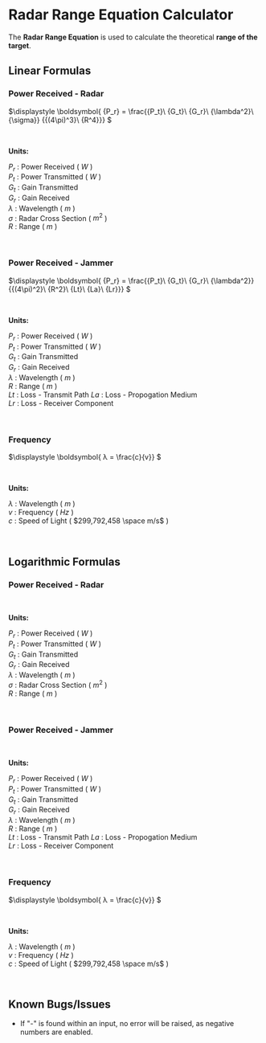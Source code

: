 # Radar Range Equation Calculator
The **Radar Range Equation** is used to calculate the theoretical **range of the target**.


## Linear Formulas
### Power Received - Radar
$\displaystyle \boldsymbol{
{P_r} = \frac{{P_t}\ {G_t}\ {G_r}\ {\lambda^2}\ {\sigma}} {{(4\pi)^3}\ {R^4}}}
$

<br>
<p style="margin-bottom: 5px;"><b>Units:</b></p>

$P_r$ : Power Received ( $W$ )  
$P_t$ : Power Transmitted ( $W$ )  
$G_t$ : Gain Transmitted  
$G_r$ : Gain Received  
$λ$ : Wavelength ( $m$ )  
$σ$ : Radar Cross Section ( $m^2$ )  
$R$ : Range ( $m$ )  

<br>

### Power Received - Jammer
$\displaystyle \boldsymbol{
{P_r} = \frac{{P_t}\ {G_t}\ {G_r}\ {\lambda^2}} {{(4\pi)^2}\ {R^2}\ {Lt}\ {La}\ {Lr}}}
$

<br>
<p style="margin-bottom: 5px;"><b>Units:</b></p>

$P_r$ : Power Received ( $W$ )  
$P_t$ : Power Transmitted ( $W$ )  
$G_t$ : Gain Transmitted  
$G_r$ : Gain Received  
$λ$ : Wavelength ( $m$ )  
$R$ : Range ( $m$ )  
$Lt$ : Loss - Transmit Path
$La$ : Loss - Propogation Medium  
$Lr$ : Loss - Receiver Component 

<br>

### Frequency
$\displaystyle \boldsymbol{
λ = \frac{c}{v}}
$

<br>
<p style="margin-bottom: 5px;"><b>Units:</b></p>

$λ$ : Wavelength ( $m$ )  
$v$ : Frequency ( $Hz$ )  
$c$ : Speed of Light ( $299,792,458 \space m/s$ )

<br>

## Logarithmic Formulas
### Power Received - Radar


<br>
<p style="margin-bottom: 5px;"><b>Units:</b></p>

$P_r$ : Power Received ( $W$ )  
$P_t$ : Power Transmitted ( $W$ )  
$G_t$ : Gain Transmitted  
$G_r$ : Gain Received  
$λ$ : Wavelength ( $m$ )  
$σ$ : Radar Cross Section ( $m^2$ )  
$R$ : Range ( $m$ )  

<br>

### Power Received - Jammer


<br>
<p style="margin-bottom: 5px;"><b>Units:</b></p>

$P_r$ : Power Received ( $W$ )  
$P_t$ : Power Transmitted ( $W$ )  
$G_t$ : Gain Transmitted  
$G_r$ : Gain Received  
$λ$ : Wavelength ( $m$ )  
$R$ : Range ( $m$ )  
$Lt$ : Loss - Transmit Path
$La$ : Loss - Propogation Medium  
$Lr$ : Loss - Receiver Component 

<br>

### Frequency
$\displaystyle \boldsymbol{
λ = \frac{c}{v}}
$

<br>
<p style="margin-bottom: 5px;"><b>Units:</b></p>

$λ$ : Wavelength ( $m$ )  
$v$ : Frequency ( $Hz$ )  
$c$ : Speed of Light ( $299,792,458 \space m/s$ )

<br>

## Known Bugs/Issues
- If "-" is found within an input, no error will be raised, as negative numbers are enabled.